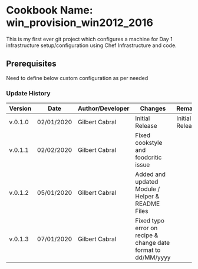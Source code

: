 # Cookbook Name: win_provision_win2012_2016

This is my first ever git project which configures a machine for Day 1 infrastructure setup/configuration using Chef Infrastructure and code.

## Prerequisites

Need to define below custom configuration as per needed

### Update History

|	Version	|	Date	|	Author/Developer	|	Changes	|	Remarks	|
|	----------	|	----------	|	----------	|	----------	|	----------	|
|	v.0.1.0	|	02/01/2020	|	Gilbert Cabral	|	Initial Release	|	Initial Release	|
|	v.0.1.1	|	02/02/2020	|	Gilbert Cabral	|	Fixed cookstyle and foodcritic issue	|		|
|	v.0.1.2	|	05/01/2020	|	Gilbert Cabral	|	Added and updated Module / Helper & README Files	|		|
|	v.0.1.3	|	07/01/2020	|	Gilbert Cabral	|	Fixed typo error on recipe & change date format to dd/MM/yyyy	|		|